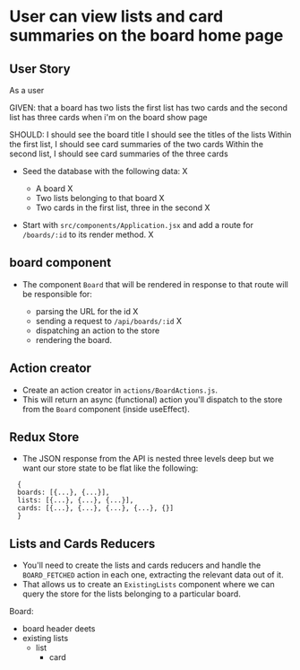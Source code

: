 # User can view lists and card summaries on the board home page

## User Story

As a user

GIVEN:
that a board has two lists
the first list has two cards
and the second list has three cards
when i'm on the board show page

SHOULD:
I should see the board title
I should see the titles of the lists
Within the first list, I should see card summaries of the two cards
Within the second list, I should see card summaries of the three cards

- Seed the database with the following data: X

  - A board X
  - Two lists belonging to that board X
  - Two cards in the first list, three in the second X

- Start with `src/components/Application.jsx` and add a route for `/boards/:id` to its render method. X

## board component

- The component `Board` that will be rendered in response to that route will be responsible for:

  - parsing the URL for the id X
  - sending a request to `/api/boards/:id` X
  - dispatching an action to the store
  - rendering the board.

## Action creator

- Create an action creator in `actions/BoardActions.js`.
- This will return an async (functional) action you'll dispatch to the store from the `Board` component (inside useEffect).

## Redux Store

- The JSON response from the API is nested three levels deep but we want our store state to be flat like the following:

```
  {
  boards: [{...}, {...}],
  lists: [{...}, {...}, {...}],
  cards: [{...}, {...}, {...}, {...}, {}]
  }
```

## Lists and Cards Reducers

- You'll need to create the lists and cards reducers and handle the `BOARD_FETCHED` action in each one, extracting the relevant data out of it.
- That allows us to create an `ExistingLists` component where we can query the store for the lists belonging to a particular board.

Board:

- board header deets
- existing lists
  - list
    - card
